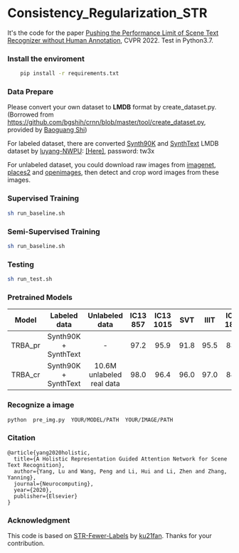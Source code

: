 # Consistency_Regularization_STR

It's the code for the paper [Pushing the Performance Limit of Scene Text Recognizer without Human Annotation](https://arxiv.org/abs/2204.07714), CVPR 2022.
Test in Python3.7.
### Install the enviroment
```bash
    pip install -r requirements.txt
```
### Data Prepare
Please convert your own dataset to **LMDB** format by create_dataset.py. (Borrowed from https://github.com/bgshih/crnn/blob/master/tool/create_dataset.py, provided by [Baoguang Shi](https://github.com/bgshih))

For labeled dataset, there are converted [Synth90K](http://www.robots.ox.ac.uk/~vgg/data/text/) and [SynthText](http://www.robots.ox.ac.uk/~vgg/data/scenetext/) LMDB dataset by [luyang-NWPU](https://github.com/luyang-NWPU): [[Here]](https://pan.baidu.com/s/1C42j5EoDy1fTtDE8gwwndw),  password: tw3x

For unlabeled dataset, you could download raw images from [imagenet](https://image-net.org/), [places2](http://places2.csail.mit.edu/) and [openimages](https://storage.googleapis.com/openimages), then detect and crop word images
from these images. 

### Supervised Training
```bash
sh run_baseline.sh
```
### Semi-Supervised Training
```bash
sh run_baseline.sh
```

### Testing
```bash
sh run_test.sh
```

### Pretrained Models
|Model|Labeled data|Unlabeled data                |IC13 857|IC13 1015|SVT     |IIIT    |IC15 1811|IC15 2077|SVTP   |CUTE    |
| :----: | :----: | :----:                        | :----: | :----:  | :----: | :----: | :----:  | :----: | :----: | :----: |
|TRBA_pr|Synth90K + SynthText|-                     |97.2   | 95.9   | 91.8    |95.5      | 83.6   |  79.7    | 87.3   |88.5|
|TRBA_cr|Synth90K + SynthText|10.6M unlabeled real data|98.0| 96.4   | 96.0   | 97.0   |  88.8   | 84.9   | 90.9  | 95.1   |


### Recognize a image
```bash
python  pre_img.py  YOUR/MODEL/PATH  YOUR/IMAGE/PATH
```

### Citation
```
@article{yang2020holistic,
  title={A Holistic Representation Guided Attention Network for Scene Text Recognition},
  author={Yang, Lu and Wang, Peng and Li, Hui and Li, Zhen and Zhang, Yanning},
  journal={Neurocomputing},
  year={2020},
  publisher={Elsevier}
}
```
### Acknowledgment
This code is based on [STR-Fewer-Labels](https://github.com/ku21fan/STR-Fewer-Labels) by [ku21fan]([https://github.com/Canjie-Luo](https://github.com/ku21fan)). Thanks for your contribution.
